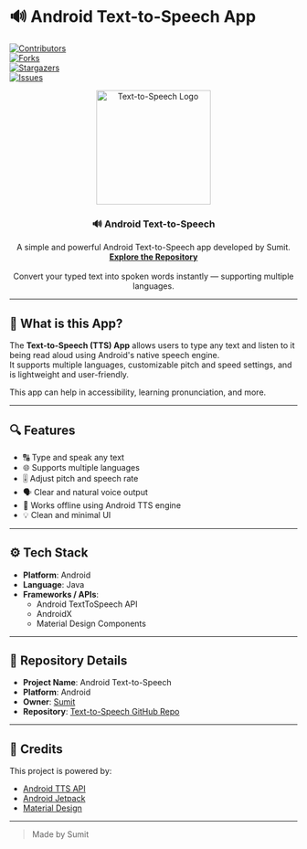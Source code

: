 # 🔊 Android Text-to-Speech App

[![Contributors][contributors-shield]][contributors-url]  
[![Forks][forks-shield]][forks-url]  
[![Stargazers][stars-shield]][stars-url]  
[![Issues][issues-shield]][issues-url]  

<p align="center">
  <img src="https://github.com/sumitprakash61/text-to-speech/raw/main/assets/tts_logo.png" alt="Text-to-Speech Logo" width="200"/>
</p>

<h3 align="center" style="text-align:center">🔊 Android Text-to-Speech</h3>

<p align="center">
  A simple and powerful Android Text-to-Speech app developed by Sumit.
  <br />
  <a href="https://github.com/sumitprakash61/text-to-speech"><strong>Explore the Repository</strong></a>
  <br /><br />
  Convert your typed text into spoken words instantly — supporting multiple languages.
</p>

---

## 📖 What is this App?

The **Text-to-Speech (TTS) App** allows users to type any text and listen to it being read aloud using Android's native speech engine.  
It supports multiple languages, customizable pitch and speed settings, and is lightweight and user-friendly.

This app can help in accessibility, learning pronunciation, and more.

---

## 🔍 Features

- 🔠 Type and speak any text  
- 🌐 Supports multiple languages  
- 🎚️ Adjust pitch and speech rate  
- 🗣️ Clear and natural voice output  
- 📴 Works offline using Android TTS engine  
- 💡 Clean and minimal UI  

---

## ⚙️ Tech Stack

- **Platform**: Android  
- **Language**: Java  
- **Frameworks / APIs**:  
  - Android TextToSpeech API  
  - AndroidX  
  - Material Design Components  

---

## 📂 Repository Details

- **Project Name**: Android Text-to-Speech  
- **Platform**: Android  
- **Owner**: [Sumit](https://github.com/sumitprakash61)  
- **Repository**: [Text-to-Speech GitHub Repo](https://github.com/sumitprakash61/text-to-speech)  

---

## 🙏 Credits

This project is powered by:

- [Android TTS API](https://developer.android.com/reference/android/speech/tts/TextToSpeech)  
- [Android Jetpack](https://developer.android.com/jetpack)  
- [Material Design](https://material.io/)  

---

> Made by Sumit

[contributors-shield]: https://img.shields.io/github/contributors/sumitprakash61/text-to-speech?style=flat-square  
[contributors-url]: https://github.com/sumitprakash61/text-to-speech/graphs/contributors  
[forks-shield]: https://img.shields.io/github/forks/sumitprakash61/text-to-speech?style=flat-square  
[forks-url]: https://github.com/sumitprakash61/text-to-speech/network/members  
[stars-shield]: https://img.shields.io/github/stars/sumitprakash61/text-to-speech?color=red&style=flat-square  
[stars-url]: https://github.com/sumitprakash61/text-to-speech/stargazers  
[issues-shield]: https://img.shields.io/github/issues/sumitprakash61/text-to-speech?color=orange&style=flat-square  
[issues-url]: https://github.com/sumitprakash61/text-to-speech/issues  

